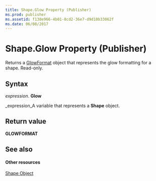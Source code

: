 ```yaml
---
title: Shape.Glow Property (Publisher)
ms.prod: publisher
ms.assetid: f138e966-4b01-8cd2-36e7-d9d10b33062f
ms.date: 06/08/2017
---
```



# Shape.Glow Property (Publisher)

Returns a  [GlowFormat](glowformat-object-publisher.md) object that represents the glow formatting for a shape. Read-only.


## Syntax

 _expression_. **Glow**

 _expression_A variable that represents a **Shape** object.


## Return value

 **GLOWFORMAT**


## See also


#### Other resources


 [Shape Object](http://msdn.microsoft.com/library/604029ce-9b2f-9748-5d4e-b458796fa2f0%28Office.15%29.aspx)
 

